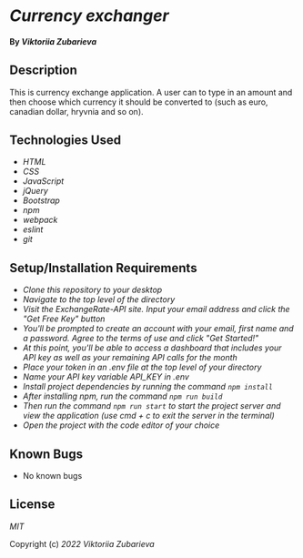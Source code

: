 # _Currency exchanger_

#### By _**Viktoriia Zubarieva**_
## Description
 This is currency exchange application. A user can to type in an amount and then choose which currency it should be converted to (such as euro, canadian dollar, hryvnia and so on).

## Technologies Used

* _HTML_
* _CSS_
* _JavaScript_
* _jQuery_
* _Bootstrap_
* _npm_
* _webpack_
* _eslint_
* _git_


## Setup/Installation Requirements

* _Clone this repository to your desktop_
* _Navigate to the top level of the directory_
* _Visit the ExchangeRate-API site. Input your email address and click the "Get Free Key" button_
* _You'll be prompted to create an account with your email, first name and a password. Agree to the terms of use and click "Get Started!"_
* _At this point, you'll be able to access a dashboard that includes your API key as well as your remaining API calls for the month_
* _Place your token in an .env file at the top level of your directory_
* _Name your API key variable API_KEY in .env_
* _Install project dependencies by running the command `npm install`_
* _After installing npm, run the command `npm run build`_
* _Then run the command `npm run start` to start the project server and view the application (use cmd + c to exit the server in the terminal)_
* _Open the project with the code editor of your choice_


## Known Bugs

* No known bugs

## License

_MIT_

Copyright (c) _2022_ _Viktoriia Zubarieva_